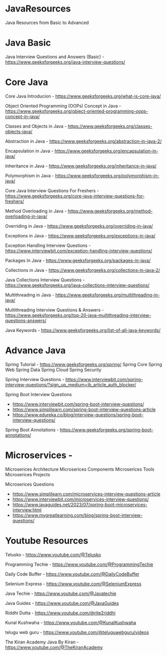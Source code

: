 # JavaResources
Java Resources from Basic to Advanced

# Java Basic

Java Interview Questions and Answers (Basic) - https://www.geeksforgeeks.org/java-interview-questions/


# Core Java

Core Java Introducion - https://www.geeksforgeeks.org/what-is-core-java/

Object Oriented Programming (OOPs) Concept in Java - https://www.geeksforgeeks.org/object-oriented-programming-oops-concept-in-java/

Classes and Objects in Java - https://www.geeksforgeeks.org/classes-objects-java/

Abstraction in Java - https://www.geeksforgeeks.org/abstraction-in-java-2/

Encapsulation in Java - https://www.geeksforgeeks.org/encapsulation-in-java/

Inheritance in Java - https://www.geeksforgeeks.org/inheritance-in-java/

Polymorphism in Java - https://www.geeksforgeeks.org/polymorphism-in-java/

Core Java Interview Questions For Freshers - https://www.geeksforgeeks.org/core-java-interview-questions-for-freshers/

Method Overloading in Java - https://www.geeksforgeeks.org/method-overloading-in-java/

Overriding in Java - https://www.geeksforgeeks.org/overriding-in-java/

Exceptions in Java - https://www.geeksforgeeks.org/exceptions-in-java/

Exception Handling Interview Questions - https://www.interviewbit.com/exception-handling-interview-questions/

Packages In Java - https://www.geeksforgeeks.org/packages-in-java/

Collections in Java - https://www.geeksforgeeks.org/collections-in-java-2/

Java Collections Interview Questions - https://www.geeksforgeeks.org/java-collections-interview-questions/

Multithreading in Java - https://www.geeksforgeeks.org/multithreading-in-java/

Multithreading Interview Questions & Answers - https://www.geeksforgeeks.org/top-20-java-multithreading-interview-questions-answers/

Java Keywords - https://www.geeksforgeeks.org/list-of-all-java-keywords/


# Advance Java

Spring Tutorial - https://www.geeksforgeeks.org/spring/
Spring Core
Spring Web
Spring Data
Spring Cloud
Spring Security

Spring Interview Questions - https://www.interviewbit.com/spring-interview-questions/?sign_up_medium=ib_article_auth_blocker/



Spring Boot Interview Questions
- https://www.interviewbit.com/spring-boot-interview-questions/
- https://www.simplilearn.com/spring-boot-interview-questions-article
- https://www.edureka.co/blog/interview-questions/spring-boot-interview-questions/

Spring Boot Annotations - https://www.geeksforgeeks.org/spring-boot-annotations/


# Microservices -
Microserices Architecture
Microserices Components
Microserices Tools
Microserices Projects

Microserices Questions
- https://www.simplilearn.com/microservices-interview-questions-article
- https://www.interviewbit.com/microservices-interview-questions/
- https://www.javaguides.net/2023/07/spring-boot-microservices-interview.html
- https://www.mygreatlearning.com/blog/spring-boot-interview-questions/



# Youtube Resources

Telusko - https://www.youtube.com/@Telusko

Programming Techie - https://www.youtube.com/@ProgrammingTechie

Daily Code Buffer - https://www.youtube.com/@DailyCodeBuffer

Selenium Express - https://www.youtube.com/@SeleniumExpress

Java Techie  - https://www.youtube.com/@Javatechie

Java Guides  - https://www.youtube.com/@JavaGuides

Riddhi Dutta - https://www.youtube.com/@rite2riddhi

Kunal Kushwaha  - https://www.youtube.com/@KunalKushwaha

telugu web guru - https://www.youtube.com/@teluguwebguru/videos

The Kiran Academy Java By Kiran - https://www.youtube.com/@TheKiranAcademy

